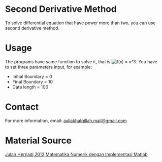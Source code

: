 # Second Derivative Method
To solve differential equation that have power more than two, you can use second derivative method.
# Usage
The programs have same function to solve it, that is ![f(x) = x^3](https://i.upmath.me/svg/f(x)%20%3D%20x%5E3). You have to set three parameters input, for example:
  - Initial Boundary = 0
  - Final Boundary = 10
  - Data length = 100
# Contact
For more information, email: auliakhalqillah.mail@gmail.com
# Material Source
[Julan Hernadi,2012,Matematika Numerik dengan Implementasi Matlab](http://andipublisher.com/produk-1012004497-matematika-numerik-dengan-implementasi-m.html)
